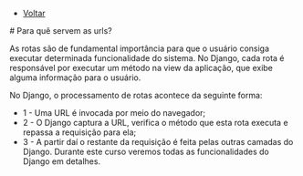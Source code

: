  * [Voltar](README.md)
 </hr>
# Para quê servem as urls?

As rotas são de fundamental importância para que o usuário consiga executar determinada funcionalidade do sistema. No Django, cada rota é responsável por executar um método na view da aplicação, que exibe alguma informação para o usuário.

No Django, o processamento de rotas acontece da seguinte forma:

* 1 - Uma URL é invocada por meio do navegador;
* 2 - O Django captura a URL, verifica o método que esta rota executa e repassa a requisição para ela;
* 3 - A partir daí o restante da requisição é feita pelas outras camadas do Django.
Durante este curso veremos todas as funcionalidades do Django em detalhes.
